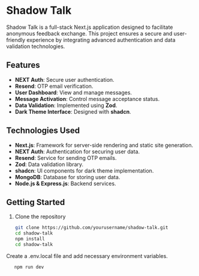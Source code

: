 # Shadow Talk

Shadow Talk is a full-stack Next.js application designed to facilitate anonymous feedback exchange. This project ensures a secure and user-friendly experience by integrating advanced authentication and data validation technologies.

## Features

- **NEXT Auth**: Secure user authentication.
- **Resend**: OTP email verification.
- **User Dashboard**: View and manage messages.
- **Message Activation**: Control message acceptance status.
- **Data Validation**: Implemented using **Zod**.
- **Dark Theme Interface**: Designed with **shadcn**.

## Technologies Used

- **Next.js**: Framework for server-side rendering and static site generation.
- **NEXT Auth**: Authentication for securing user data.
- **Resend**: Service for sending OTP emails.
- **Zod**: Data validation library.
- **shadcn**: UI components for dark theme implementation.
- **MongoDB**: Database for storing user data.
- **Node.js & Express.js**: Backend services.

## Getting Started

1. Clone the repository
   ```bash
   git clone https://github.com/yourusername/shadow-talk.git
   cd shadow-talk
   npm install
   cd shadow-talk
Create a .env.local file and add necessary environment variables.
  ```bash
     npm run dev

